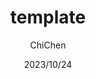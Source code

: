 ---
title: template
# cover: /assets/images/cover1.jpg
icon: page
# This control sidebar order
order: 1
author: ChiChen
date: 2023/10/24
category:
  - none
tag:
    - none
# this page is sticky in article list
sticky: false
# this page will appear in starred articles
star: false
footer: 
isOriginal: true
copyright: 转载请注明出处
article: false
index: false
---